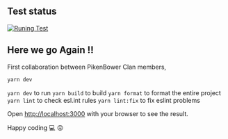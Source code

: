 ## Test status

[![Runing Test](https://github.com/Djinzo/portforyou/actions/workflows/github-ci.yml/badge.svg)](https://github.com/Djinzo/portforyou/actions/workflows/github-ci.yml)

## Here we go Again !!

First collaboration between PikenBower Clan members,

```bash
yarn dev
```

`yarn dev` to run
`yarn build` to build
`yarn format` to format the entire project
`yarn lint` to check esl.int rules
`yarn lint:fix` to fix eslint problems

Open [http://localhost:3000](http://localhost:3000) with your browser to see the result.

Happy coding 💻 😜

